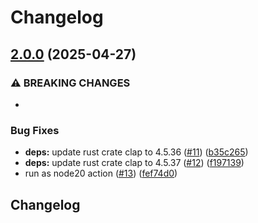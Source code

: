 # Changelog

## [2.0.0](https://github.com/oakcask/gh-token-gen/compare/v1.0.2...v2.0.0) (2025-04-27)


### ⚠ BREAKING CHANGES

* 

### Bug Fixes

* **deps:** update rust crate clap to 4.5.36 ([#11](https://github.com/oakcask/gh-token-gen/issues/11)) ([b35c265](https://github.com/oakcask/gh-token-gen/commit/b35c2651058d8d15414141a2469c50d6204bd280))
* **deps:** update rust crate clap to 4.5.37 ([#12](https://github.com/oakcask/gh-token-gen/issues/12)) ([f197139](https://github.com/oakcask/gh-token-gen/commit/f197139aee0f4337072cfd5d9477be96734bcb87))
* run as node20 action ([#13](https://github.com/oakcask/gh-token-gen/issues/13)) ([fef74d0](https://github.com/oakcask/gh-token-gen/commit/fef74d026bb290906794d6a334df3e07587d2f77))

## Changelog
